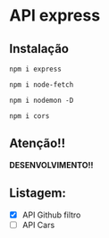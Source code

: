 # API express

## Instalação

```properties
npm i express
```

```properties
npm i node-fetch
```

```properties
npm i nodemon -D
```

```properties
npm i cors
```

## Atenção!!

**DESENVOLVIMENTO!!**


## Listagem:

- [x] API Github filtro
- [ ] API Cars
